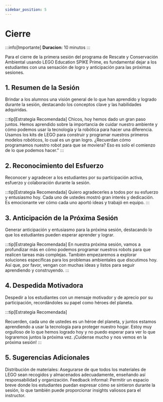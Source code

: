 ```yaml
---
sidebar_position: 5
---
```

# Cierre

:::info[Importante]
**Duracion:** 10 minutos
:::


Para el cierre de la primera sesión del programa de Rescate y Conservación Ambiental usando LEGO Education SPIKE Prime, es fundamental dejar a los estudiantes con una sensación de logro y anticipación para las próximas sesiones.

## 1. Resumen de la Sesión

Brindar a los alumnos una visión general de lo que han aprendido y logrado durante la sesión, destacando los conceptos clave y las habilidades adquiridas.

:::tip[Estrategia Recomendada]
Chicos, hoy hemos dado un gran paso juntos. Hemos aprendido sobre la importancia de cuidar nuestro ambiente y cómo podemos usar la tecnología y la robótica para hacer una diferencia. Usamos los kits de LEGO para construir y programar nuestros primeros modelos robóticos, lo cual es un gran logro. ¿Recuerdan cómo programamos nuestro robot para que se moviera? Eso es solo el comienzo de lo que podemos hacer."
:::

## 2. Reconocimiento del Esfuerzo

Reconocer y agradecer a los estudiantes por su participación activa, esfuerzo y colaboración durante la sesión.

:::tip[Estrategia Recomendada]
Quiero agradecerles a todos por su esfuerzo y entusiasmo hoy. Cada uno de ustedes mostró gran interés y dedicación. Es emocionante ver cómo cada uno aportó ideas y trabajó en equipo.
:::

## 3. Anticipación de la Próxima Sesión

Generar anticipación y entusiasmo para la próxima sesión, destacando lo que los estudiantes pueden esperar aprender y lograr.

:::tip[Estrategia Recomendada]
En nuestra próxima sesión, vamos a profundizar más en cómo podemos programar nuestros robots para que realicen tareas más complejas. También empezaremos a explorar soluciones específicas para los problemas ambientales que discutimos hoy. Así que, por favor, vengan con muchas ideas y listos para seguir aprendiendo y construyendo.
:::

## 4. Despedida Motivadora

Despedir a los estudiantes con un mensaje motivador y de aprecio por su participación, recordándoles su papel como héroes del planeta.

:::tip[Estrategia Recomendada]

Recuerden, cada uno de ustedes es un héroe del planeta, y juntos estamos aprendiendo a usar la tecnología para proteger nuestro hogar. Estoy muy orgulloso de lo que hemos logrado hoy y no puedo esperar para ver lo que lograremos juntos la próxima vez. ¡Cuídense mucho y nos vemos en la próxima sesión!
:::

## 5. Sugerencias Adicionales

Distribución de materiales: Asegurarse de que todos los materiales de LEGO sean recogidos y almacenados adecuadamente, enseñando así responsabilidad y organización.
Feedback informal: Permitir un espacio breve donde los estudiantes puedan expresar cómo se sintieron durante la sesión, lo que también puede proporcionar insights valiosos para el instructor.